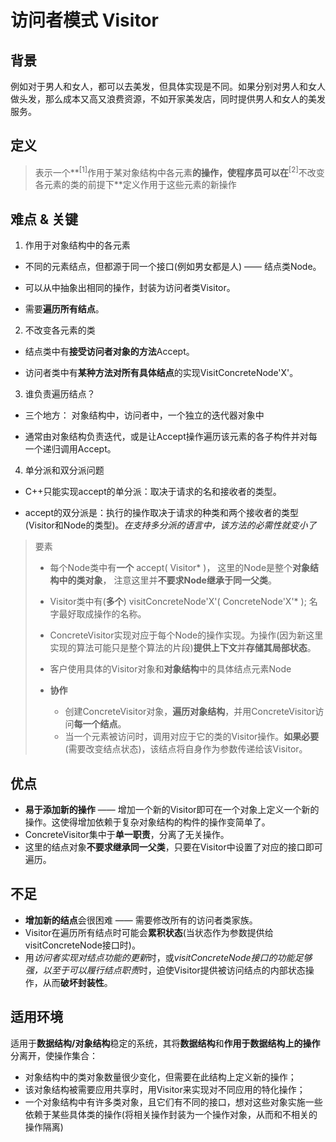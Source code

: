 # 访问者模式 Visitor
## 背景
例如对于男人和女人，都可以去美发，但具体实现是不同。如果分别对男人和女人做头发，那么成本又高又浪费资源，不如开家美发店，同时提供男人和女人的美发服务。

## 定义
>表示一个**<sup>[1]</sup>作用于某对象结构中各元素**的操作，使程序员可以在**<sup>[2]</sup>不改变各元素的类的前提下**定义作用于这些元素的新操作

## 难点 & 关键
1. 作用于对象结构中的各元素

  + 不同的元素结点，但都源于同一个接口(例如男女都是人) —— 结点类Node。
  
  + 可以从中抽象出相同的操作，封装为访问者类Visitor。

  + 需要**遍历所有结点**。
  
2. 不改变各元素的类
  + 结点类中有**接受访问者对象的方法**Accept。
  
  + 访问者类中有**某种方法对所有具体结点**的实现VisitConcreteNode'X'。

3. 谁负责遍历结点？
  + 三个地方： 对象结构中，访问者中，一个独立的迭代器对象中

  + 通常由对象结构负责迭代，或是让Accept操作遍历该元素的各子构件并对每一个递归调用Accept。

4. 单分派和双分派问题
  + C++只能实现accept的单分派：取决于请求的名和接收者的类型。

  + accept的双分派是：执行的操作取决于请求的种类和两个接收者的类型(Visitor和Node的类型)。*在支持多分派的语言中，该方法的必需性就变小了*

> 要素
> + 每个Node类中有**一个** accept( Visitor\* )， 这里的Node是整个**对象结构中的类对象**， 注意这里并**不要求Node继承于同一父类**。
> 
> + Visitor类中有(**多个**) visitConcreteNode'X'( ConcreteNode'X'\* ); 名字最好取成操作的名称。
> + ConcreteVisitor实现对应于每个Node的操作实现。为操作(因为新这里实现的算法可能只是整个算法的片段)**提供上下文**并**存储其局部状态**。
> 
> + 客户使用具体的Visitor对象和**对象结构**中的具体结点元素Node
>
> + **协作**
>   + 创建ConcreteVisitor对象，**遍历对象结构**，并用ConcreteVisitor访问**每一个结点**。
>   + 当一个元素被访问时，调用对应于它的类的Visitor操作。**如果必要**(需要改变结点状态)，该结点将自身作为参数传递给该Visitor。

## 优点
+ **易于添加新的操作** —— 增加一个新的Visitor即可在一个对象上定义一个新的操作。这使得增加依赖于复杂对象结构的构件的操作变简单了。
+ ConcreteVisitor集中于**单一职责**，分离了无关操作。
+ 这里的结点对象**不要求继承同一父类**，只要在Visitor中设置了对应的接口即可遍历。

## 不足
+ **增加新的结点**会很困难 —— 需要修改所有的访问者类家族。
+ Visitor在遍历所有结点时可能会**累积状态**(当状态作为参数提供给visitConcreteNode接口时)。
+ 用*访问者实现对结点功能的更新*时，或*visitConcreteNode接口的功能足够强，以至于可以履行结点职责*时，迫使Visitor提供被访问结点的内部状态操作，从而**破坏封装性**。

## 适用环境
适用于**数据结构/对象结构**稳定的系统，其将**数据结构**和**作用于数据结构上的操作**分离开，使操作集合：
+ 对象结构中的类对象数量很少变化，但需要在此结构上定义新的操作；
+ 该对象结构被需要应用共享时，用Visitor来实现对不同应用的特化操作；
+ 一个对象结构中有许多类对象，且它们有不同的接口，想对这些对象实施一些依赖于某些具体类的操作(将相关操作封装为一个操作对象，从而和不相关的操作隔离)





